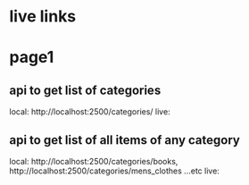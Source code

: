 # live links

# page1

## api to get list of categories
local: http://localhost:2500/categories/
live: 

## api to get list of all items of any category
local: http://localhost:2500/categories/books, http://localhost:2500/categories/mens_clothes ...etc
live:
